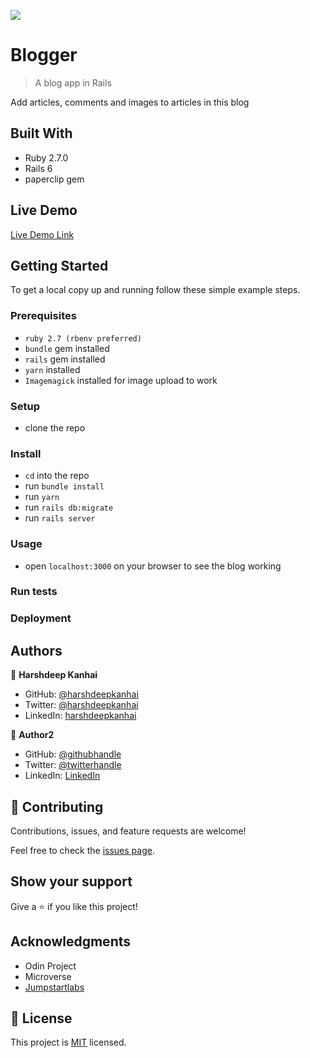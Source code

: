 ![](https://img.shields.io/badge/Microverse-blueviolet)

# Blogger

> A blog app in Rails

<!-- ![screenshot](./app_screenshot.png) -->

Add articles, comments and images to articles in this blog

## Built With

- Ruby 2.7.0
- Rails 6
- paperclip gem

## Live Demo

[Live Demo Link](https://livedemo.com)


## Getting Started

To get a local copy up and running follow these simple example steps.

### Prerequisites

- `ruby 2.7 (rbenv preferred)`
- `bundle` gem installed
- `rails` gem installed
- `yarn` installed
- `Imagemagick` installed for image upload to work

### Setup
- clone the repo

### Install
- `cd` into the repo
- run `bundle install`
- run `yarn`
- run `rails db:migrate`
- run `rails server`
### Usage
- open `localhost:3000` on your browser to see the blog working
### Run tests

### Deployment



## Authors

👤 **Harshdeep Kanhai**

- GitHub: [@harshdeepkanhai](https://github.com/harshdeepkanhai)
- Twitter: [@harshdeepkanhai](https://twitter.com/harshdeepkanhai)
- LinkedIn: [harshdeepkanhai](https://linkedin.com/in/harshdeepkanhai)

👤 **Author2**

- GitHub: [@githubhandle](https://github.com/githubhandle)
- Twitter: [@twitterhandle](https://twitter.com/twitterhandle)
- LinkedIn: [LinkedIn](https://linkedin.com/linkedinhandle)

## 🤝 Contributing

Contributions, issues, and feature requests are welcome!

Feel free to check the [issues page](https://github.com/harshdeepkanhai/blogger/issues).

## Show your support

Give a ⭐️ if you like this project!

## Acknowledgments

- Odin Project
- Microverse
- [Jumpstartlabs](http://tutorials.jumpstartlab.com/projects/blogger.html)

## 📝 License

This project is [MIT](lic.url) licensed.
